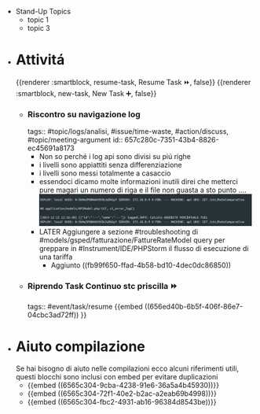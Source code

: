 - Stand-Up Topics
	- topic 1
	- topic 3
- # Attivitá
  {{renderer :smartblock, resume-task, Resume Task ⏩️, false}} {{renderer :smartblock, new-task, New Task ➕, false}}
	- ### Riscontro su navigazione log
	  tags:: #topic/logs/analisi, #issue/time-waste, #action/discuss, #topic/meeting-argument
	  id:: 657c280c-7351-43b4-8826-ec45691a8173
		- Non so perché i log api sono divisi su piú righe
		- i livelli sono appiattiti senza differenziazione
		- i livelli sono messi totalmente a casaccio
		- essendoci dicamo molte informazioni inutili direi che metterci pure magari un numero di riga e il file non guasta a sto punto ....
		  ![image.png](../assets/image_1702636292561_0.png)
		- LATER Aggiungere a sezione #troubleshooting di #models/gsped/fatturazione/FattureRateModel query per greppare in #Instrument/IDE/PHPStorm il flusso di esecuzione di una tariffa
			- Aggiunto ((fb99f650-ffad-4b58-bd10-4dec0dc86850))
	- ### Riprendo Task Continuo stc priscilla ⏩️
	  tags:: #event/task/resume 
	  {{embed ((656ed40b-6b5f-406f-86e7-04cbc3ad72ff)) }}
- # Aiuto compilazione
  Se hai bisogno di aiuto nelle compilazioni ecco alcuni riferimenti utili, questi blocchi sono inclusi con embed per evitare duplicazioni
	- {{embed ((6565c304-9cba-4238-91e6-36a5a4b45930))}}
	- {{embed ((6565c304-72f1-40e2-b2ac-a2eab69b4998))}}
	- {{embed ((6565c304-fbc2-4931-ab16-96384d8543be))}}